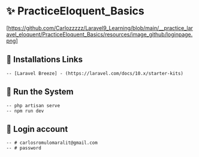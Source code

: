 # ✨ PracticeEloquent_Basics
[https://github.com/Carlozzzzz/Laravel9_Learning/blob/main/__practice_laravel_eloquent/PracticeEloquent_Basics/resources/image_github/loginpage.png]

## 🔧 Installations Links
    -- [Laravel Breeze] - (https://laravel.com/docs/10.x/starter-kits)

## 🚀 Run the System
    -- php artisan serve
    -- npm run dev

## 👦 Login account
    -- # carlosromulomaralit@gmail.com
    -- # password
